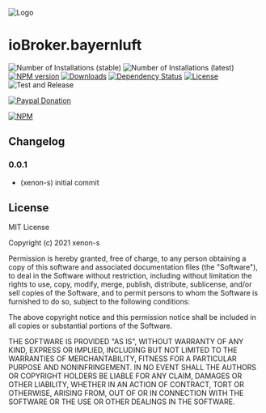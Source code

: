 ![Logo](admin/bayernluft.png.png)
# ioBroker.bayernluft

![Number of Installations (stable)](http://iobroker.live/badges/bayernluft.svg)
![Number of Installations (latest)](http://iobroker.live/badges/bayernluft.svg)
[![NPM version](http://img.shields.io/npm/v/iobroker.bayernluft.svg)](https://www.npmjs.com/package/iobroker.bayernluft)
[![Downloads](https://img.shields.io/npm/dm/iobroker.bayernluft.svg)](https://www.npmjs.com/package/iobroker.bayernluft)
[![Dependency Status](https://img.shields.io/david/xenon-s/iobroker.bayernluft.svg)](https://david-dm.org/xenon-s/iobroker.bayernluft)
[![License](https://img.shields.io/badge/license-MIT-blue.svg?style=flat)](https://github.com/xenon-s/iobroker.bayernluft/LICENSE)
![Test and Release](https://github.com/xenon-s/iobroker.bayernluft/workflows/Test%20and%20Release/badge.svg)

[![Paypal Donation](https://img.shields.io/badge/paypal-donate%20%7C%20spenden-blue.svg)](https://www.paypal.com/cgi-bin/webscr?cmd=_s-xclick&hosted_button_id=3EYML5A4EMJCW&source=url)

[![NPM](https://nodei.co/npm/iobroker.bayernluft.png?downloads=true)](https://nodei.co/npm/iobroker.bayernluft/)

## Changelog
<!--
	Placeholder for the next version (at the beginning of the line):
    ### __WORK IN PROGRESS__
-->

### 0.0.1
* (xenon-s) initial commit

## License

MIT License

Copyright (c) 2021 xenon-s

Permission is hereby granted, free of charge, to any person obtaining a copy
of this software and associated documentation files (the "Software"), to deal
in the Software without restriction, including without limitation the rights
to use, copy, modify, merge, publish, distribute, sublicense, and/or sell
copies of the Software, and to permit persons to whom the Software is
furnished to do so, subject to the following conditions:

The above copyright notice and this permission notice shall be included in all
copies or substantial portions of the Software.

THE SOFTWARE IS PROVIDED "AS IS", WITHOUT WARRANTY OF ANY KIND, EXPRESS OR
IMPLIED, INCLUDING BUT NOT LIMITED TO THE WARRANTIES OF MERCHANTABILITY,
FITNESS FOR A PARTICULAR PURPOSE AND NONINFRINGEMENT. IN NO EVENT SHALL THE
AUTHORS OR COPYRIGHT HOLDERS BE LIABLE FOR ANY CLAIM, DAMAGES OR OTHER
LIABILITY, WHETHER IN AN ACTION OF CONTRACT, TORT OR OTHERWISE, ARISING FROM,
OUT OF OR IN CONNECTION WITH THE SOFTWARE OR THE USE OR OTHER DEALINGS IN THE
SOFTWARE.
